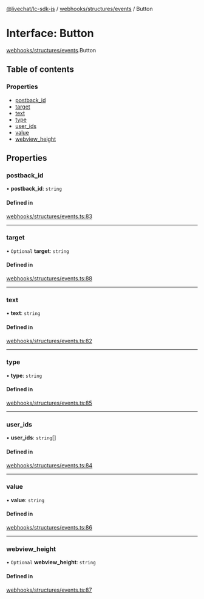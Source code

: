 [@livechat/lc-sdk-js](../README.md) / [webhooks/structures/events](../modules/webhooks_structures_events.md) / Button

# Interface: Button

[webhooks/structures/events](../modules/webhooks_structures_events.md).Button

## Table of contents

### Properties

- [postback\_id](webhooks_structures_events.Button.md#postback_id)
- [target](webhooks_structures_events.Button.md#target)
- [text](webhooks_structures_events.Button.md#text)
- [type](webhooks_structures_events.Button.md#type)
- [user\_ids](webhooks_structures_events.Button.md#user_ids)
- [value](webhooks_structures_events.Button.md#value)
- [webview\_height](webhooks_structures_events.Button.md#webview_height)

## Properties

### postback\_id

• **postback\_id**: `string`

#### Defined in

[webhooks/structures/events.ts:83](https://github.com/livechat/lc-sdk-js/blob/a63b0a6/src/webhooks/structures/events.ts#L83)

___

### target

• `Optional` **target**: `string`

#### Defined in

[webhooks/structures/events.ts:88](https://github.com/livechat/lc-sdk-js/blob/a63b0a6/src/webhooks/structures/events.ts#L88)

___

### text

• **text**: `string`

#### Defined in

[webhooks/structures/events.ts:82](https://github.com/livechat/lc-sdk-js/blob/a63b0a6/src/webhooks/structures/events.ts#L82)

___

### type

• **type**: `string`

#### Defined in

[webhooks/structures/events.ts:85](https://github.com/livechat/lc-sdk-js/blob/a63b0a6/src/webhooks/structures/events.ts#L85)

___

### user\_ids

• **user\_ids**: `string`[]

#### Defined in

[webhooks/structures/events.ts:84](https://github.com/livechat/lc-sdk-js/blob/a63b0a6/src/webhooks/structures/events.ts#L84)

___

### value

• **value**: `string`

#### Defined in

[webhooks/structures/events.ts:86](https://github.com/livechat/lc-sdk-js/blob/a63b0a6/src/webhooks/structures/events.ts#L86)

___

### webview\_height

• `Optional` **webview\_height**: `string`

#### Defined in

[webhooks/structures/events.ts:87](https://github.com/livechat/lc-sdk-js/blob/a63b0a6/src/webhooks/structures/events.ts#L87)
